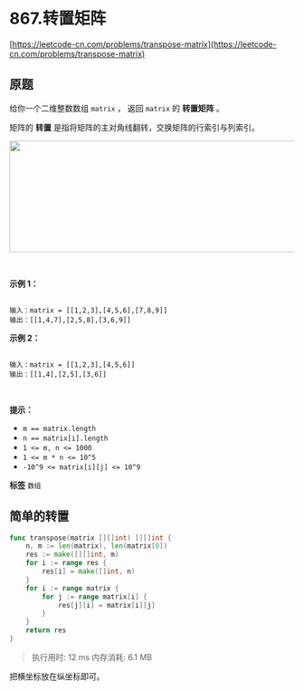 # 867.转置矩阵
[https://leetcode-cn.com/problems/transpose-matrix](https://leetcode-cn.com/problems/transpose-matrix) 
## 原题
给你一个二维整数数组 `matrix` ， 返回 `matrix` 的 **转置矩阵** 。

矩阵的 **转置** 是指将矩阵的主对角线翻转，交换矩阵的行索引与列索引。

<img alt="" src="https://assets.leetcode.com/uploads/2021/02/10/hint_transpose.png" style="width: 600px; height: 197px;" />

 

 **示例 1：** 

```

输入：matrix = [[1,2,3],[4,5,6],[7,8,9]]
输出：[[1,4,7],[2,5,8],[3,6,9]]

```
 **示例 2：** 

```

输入：matrix = [[1,2,3],[4,5,6]]
输出：[[1,4],[2,5],[3,6]]

```
 

 **提示：** 
-  `m == matrix.length` 
-  `n == matrix[i].length` 
-  `1 <= m, n <= 1000` 
-  `1 <= m * n <= 10^5` 
-  `-10^9 <= matrix[i][j] <= 10^9` 
 
**标签**
`数组` 


## 简单的转置
```go
func transpose(matrix [][]int) [][]int {
	n, m := len(matrix), len(matrix[0])
	res := make([][]int, m)
	for i := range res {
		res[i] = make([]int, n)
	}
	for i := range matrix {
		for j := range matrix[i] {
			res[j][i] = matrix[i][j]
		}
	}
	return res
}
```
>执行用时: 12 ms
内存消耗: 6.1 MB

把横坐标放在纵坐标即可。